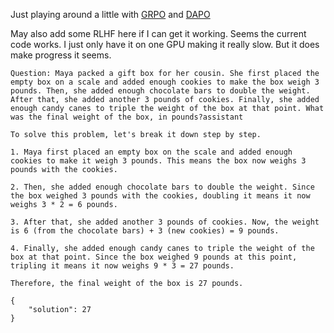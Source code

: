 Just playing around a little with [GRPO](https://arxiv.org/pdf/2402.03300) and [DAPO](https://arxiv.org/abs/2503.14476)

May also add some RLHF here if I can get it working. Seems the current code works. I just only have it on one GPU making it really slow. But it does make progress it seems.

```
Question: Maya packed a gift box for her cousin. She first placed the empty box on a scale and added enough cookies to make the box weigh 3 pounds. Then, she added enough chocolate bars to double the weight. After that, she added another 3 pounds of cookies. Finally, she added enough candy canes to triple the weight of the box at that point. What was the final weight of the box, in pounds?assistant

To solve this problem, let's break it down step by step.

1. Maya first placed an empty box on the scale and added enough cookies to make it weigh 3 pounds. This means the box now weighs 3 pounds with the cookies.

2. Then, she added enough chocolate bars to double the weight. Since the box weighed 3 pounds with the cookies, doubling it means it now weighs 3 * 2 = 6 pounds.

3. After that, she added another 3 pounds of cookies. Now, the weight is 6 (from the chocolate bars) + 3 (new cookies) = 9 pounds.

4. Finally, she added enough candy canes to triple the weight of the box at that point. Since the box weighed 9 pounds at this point, tripling it means it now weighs 9 * 3 = 27 pounds.

Therefore, the final weight of the box is 27 pounds.

{
    "solution": 27
}
```